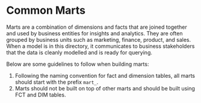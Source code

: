 # Common Marts

Marts are a combination of dimensions and facts that are joined together and used by business entities for insights and analytics. They are often grouped by business units such as marketing, finance, product, and sales. When a model is in this directory, it communicates to business stakeholders that the data is cleanly modelled and is ready for querying.

Below are some guidelines to follow when building marts:

1.  Following the naming convention for fact and dimension tables, all marts should start with the prefix `mart_`.
2.  Marts should not be built on top of other marts and should be built using FCT and DIM tables.

